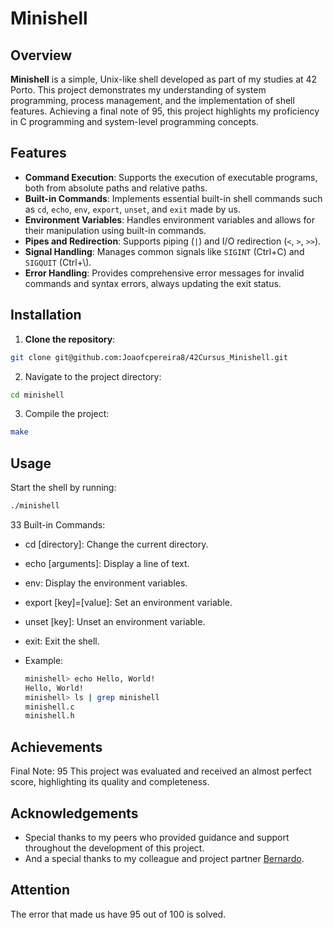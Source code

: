 # Minishell

## Overview

**Minishell** is a simple, Unix-like shell developed as part of my studies at 42 Porto. This project demonstrates my understanding of system programming, process management, and the implementation of shell features. Achieving a final note of 95, this project highlights my proficiency in C programming and system-level programming concepts.

## Features

- **Command Execution**: Supports the execution of executable programs, both from absolute paths and relative paths.
- **Built-in Commands**: Implements essential built-in shell commands such as `cd`, `echo`, `env`, `export`, `unset`, and `exit` made by us.
- **Environment Variables**: Handles environment variables and allows for their manipulation using built-in commands.
- **Pipes and Redirection**: Supports piping (`|`) and I/O redirection (`<`, `>`, `>>`).
- **Signal Handling**: Manages common signals like `SIGINT` (Ctrl+C) and `SIGQUIT` (Ctrl+\\).
- **Error Handling**: Provides comprehensive error messages for invalid commands and syntax errors, always updating the exit status.

## Installation

1. **Clone the repository**:
  ```bash
  git clone git@github.com:Joaofcpereira8/42Cursus_Minishell.git
  ```
2. Navigate to the project directory:
  ```bash
  cd minishell
  ```
3. Compile the project:
  ```bash
  make
  ```

## Usage
Start the shell by running:

  ```bash
  ./minishell
  ```

33 Built-in Commands:

- cd [directory]: Change the current directory.
- echo [arguments]: Display a line of text.
- env: Display the environment variables.
- export [key]=[value]: Set an environment variable.
- unset [key]: Unset an environment variable.
- exit: Exit the shell.

- Example:
  ```bash
  minishell> echo Hello, World!
  Hello, World!
  minishell> ls | grep minishell
  minishell.c
  minishell.h
  ```

## Achievements
Final Note: 95
This project was evaluated and received an almost perfect score, highlighting its quality and completeness.

## Acknowledgements
- Special thanks to my peers who provided guidance and support throughout the development of this project.
- And a special thanks to my colleague and project partner <a href="https://github.com/berestv" target="_blank">Bernardo</a>.

## Attention
The error that made us have 95 out of 100 is solved.
